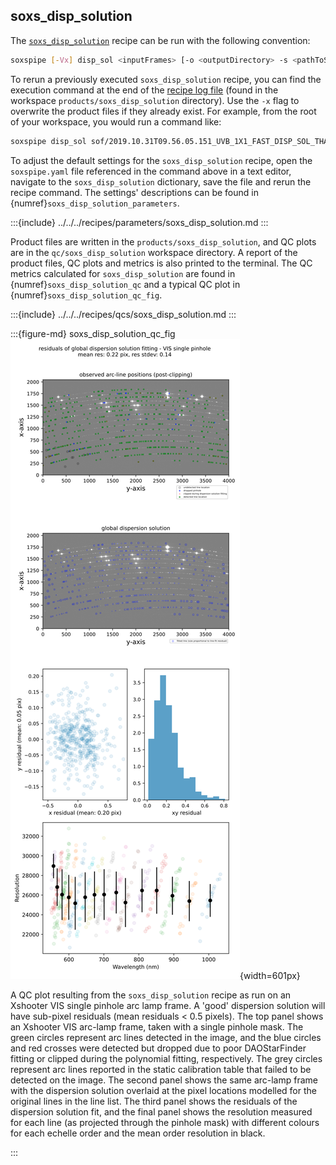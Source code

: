 ## soxs_disp_solution

The [`soxs_disp_solution`](../../../recipes/soxs_disp_solution.md) recipe can be run with the following convention:

```bash
soxspipe [-Vx] disp_sol <inputFrames> [-o <outputDirectory> -s <pathToSettingsFile> --poly=<od>]
```

To rerun a previously executed `soxs_disp_solution` recipe, you can find the execution command at the end of the [recipe log file](../../logging.md) (found in the workspace `products/soxs_disp_solution` directory). Use the `-x` flag to overwrite the product files if they already exist. For example, from the root of your workspace, you would run a command like:

```bash
soxspipe disp_sol sof/2019.10.31T09.56.05.151_UVB_1X1_FAST_DISP_SOL_THAR_40.0S_XSHOOTER.sof -s ./sessions/base/soxspipe.yaml  -x
```

To adjust the default settings for the `soxs_disp_solution` recipe, open the `soxspipe.yaml` file referenced in the command above in a text editor, navigate to the `soxs_disp_solution` dictionary, save the file and rerun the recipe command. The settings' descriptions can be found in {numref}`soxs_disp_solution_parameters`.

:::{include} ../../../recipes/parameters/soxs_disp_solution.md
:::

Product files are written in the `products/soxs_disp_solution`, and QC plots are in the `qc/soxs_disp_solution` workspace directory. A report of the product files, QC plots and metrics is also printed to the terminal. The QC metrics calculated for `soxs_disp_solution` are found in {numref}`soxs_disp_solution_qc` and a typical QC plot in {numref}`soxs_disp_solution_qc_fig`.

:::{include} ../../../recipes/qcs/soxs_disp_solution.md
:::

:::{figure-md} soxs_disp_solution_qc_fig
![image-20240924082128619](../../../_images/image-20240924082128619.png){width=601px}

A QC plot resulting from the `soxs_disp_solution` recipe as run on an Xshooter VIS single pinhole arc lamp frame. A 'good' dispersion solution will have sub-pixel residuals (mean residuals $<$ 0.5 pixels). The top panel shows an Xshooter VIS arc-lamp frame, taken with a single pinhole mask. The green circles represent arc lines detected in the image, and the blue circles and red crosses were detected but dropped due to poor DAOStarFinder fitting or clipped during the polynomial fitting, respectively. The grey circles represent arc lines reported in the static calibration table that failed to be detected on the image.  The second panel shows the same arc-lamp frame with the dispersion solution overlaid at the pixel locations modelled for the original lines in the line list. The third panel shows the residuals of the dispersion solution fit, and the final panel shows the resolution measured for each line (as projected through the pinhole mask) with different colours for each echelle order and the mean order resolution in black.

:::

